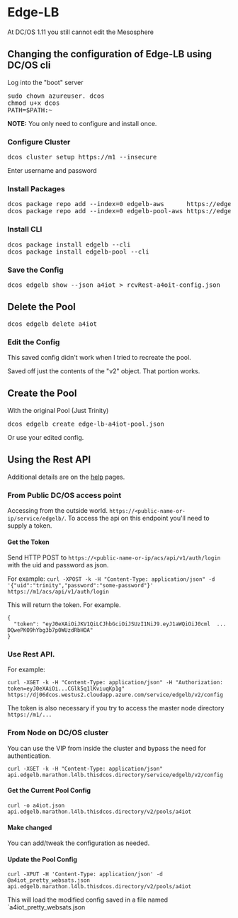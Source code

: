 # Edge-LB

At DC/OS 1.11 you still cannot edit the Mesosphere

## Changing the configuration of Edge-LB using DC/OS cli

Log into the "boot" server

<pre>
sudo chown azureuser. dcos
chmod u+x dcos
PATH=$PATH:~
</pre>


**NOTE:** You only need to configure and install once.

### Configure Cluster

<pre>
dcos cluster setup https://m1 --insecure
</pre>
Enter username and password


### Install Packages
<pre>
dcos package repo add --index=0 edgelb-aws      https://edge-lb-infinity-artifacts.s3.amazonaws.com/permanent/tag/v1.0.0-rc3/edgelb/stub-universe-edgelb.json
dcos package repo add --index=0 edgelb-pool-aws https://edge-lb-infinity-artifacts.s3.amazonaws.com/permanent/tag/v1.0.0-rc3/edgelb-pool/stub-universe-edgelb-pool.json
</pre>

### Install CLI 

<pre>
dcos package install edgelb --cli
dcos package install edgelb-pool --cli
</pre>

### Save the Config 

<pre>
dcos edgelb show --json a4iot > rcvRest-a4oit-config.json
</pre>

## Delete the Pool

<pre>
dcos edgelb delete a4iot
</pre>


### Edit the Config

This saved config didn't work when I tried to recreate the pool.  

Saved off just the contents of the "v2" object.  That portion works.


## Create the Pool

With the original Pool (Just Trinity)

<pre>
dcos edgelb create edge-lb-a4iot-pool.json 
</pre>

Or use your edited config.


## Using the Rest API


Additional details are on the [help](https://docs.mesosphere.com/services/edge-lb/) pages.

### From Public DC/OS access point

Accessing from the outside world.  `https://<public-name-or-ip/service/edgelb/`.  To access the api on this endpoint you'll need to supply a token.

#### Get the Token 

Send HTTP POST to `https://<public-name-or-ip/acs/api/v1/auth/login` with the uid and password as json.

For example: `curl -XPOST -k -H "Content-Type: application/json" -d '{"uid":"trinity","password":"some-password"}' https://m1/acs/api/v1/auth/login`  

This will return the token.  For example.

```
{
  "token": "eyJ0eXAiOiJKV1QiLCJhbGciOiJSUzI1NiJ9.eyJ1aWQiOiJ0cml  ...   DQwePKO9hYbg3b7p0WUzdRbHOA"
}

```

### Use Rest API.

For example:

```
curl -XGET -k -H "Content-Type: application/json" -H "Authorization: token=eyJ0eXAiOi...CGlk5q1lKviuqKp1g"  https://dj06dcos.westus2.cloudapp.azure.com/service/edgelb/v2/config
```

The token is also necessary if you try to access the master node directory `https://m1/...`

### From Node on DC/OS cluster

You can use the VIP from inside the cluster and bypass the need for authentication.

```
curl -XGET -k -H "Content-Type: application/json" api.edgelb.marathon.l4lb.thisdcos.directory/service/edgelb/v2/config
```

#### Get the Current Pool Config

```
curl -o a4iot.json api.edgelb.marathon.l4lb.thisdcos.directory/v2/pools/a4iot

```

#### Make changed 

You can add/tweak the configuration as needed.


#### Update the Pool Config

```
curl -XPUT -H 'Content-Type: application/json' -d @a4iot_pretty_websats.json api.edgelb.marathon.l4lb.thisdcos.directory/v2/pools/a4iot

```

This will load the modified config saved in a file named `a4iot_pretty_websats.json

